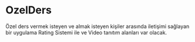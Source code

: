# OzelDers
Özel ders vermek isteyen ve almak isteyen kişiler arasında iletişimi sağlayan bir uygulama
Rating Sistemi ile ve Video tanıtım alanları var olacak.
